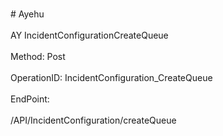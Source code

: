 <br>#     Ayehu</br>
<br>AY IncidentConfigurationCreateQueue</br>
<br>Method: Post</br>
<br>OperationID: IncidentConfiguration_CreateQueue</br>
<br>EndPoint:</br>
<br>/API/IncidentConfiguration/createQueue</br>
